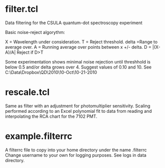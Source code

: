 filter.tcl
======
Data filtering for the CSULA quantum-dot spectroscopy experiment

Basic noise-reject algorythm:

X = Wavelength under consideration.
T = Reject threshold.
delta =Range to average over.
A = Running average over points between x +/- delta.
D = |(X-A)/A|
Reject if D>T

Some experimentation shows minimal noise rejection until threshhold is below 0.5
and/or delta grows over 4. Suggest values of 0.10 and 10.
See C:\Data\Dropbox\QD\2010\10-Oct\10-21-2010

rescale.tcl
======
Same as filter with an adjustment for photomultiplier sensitivity.
Scaling performed according to an Excel polynomial fit to data from reading
and interpolating the RCA chart for the 7102 PMT.

example.filterrc
======
A filterrc file to copy into your home directory under the name .filterrc
Change username to your own for logging purposes. See logs in data directory.
